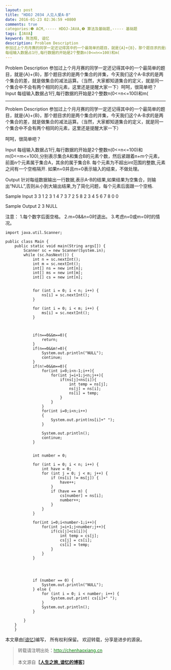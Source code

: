 ```yaml
---
layout: post
title: "HDOJ 2034 人见人爱A-B"
date: 2016-01-23 02:36:59 +0800
comments: true
categories:❶ ACM,----- HDOJ-JAVA,❺ 算法及基础题,----- 基础题
tags: [JAVA]
keyword: 陈浩翔, 谙忆
description: Problem Description 
参加过上个月月赛的同学一定还记得其中的一个最简单的题目，就是{A}+{B}，那个题目求的是两个集合的并集，今天我们这个A-B求的是两个集合的差，就是做集合的减法运算。（当然，大家都知道集合的定义，就是同一个集合中不会有两个相同的元素，这里还是提醒大家一下）呵呵，很简单吧？Input 
每组输入数据占1行,每行数据的开始是2个整数n(0<=n<=100)和m( 
---
```



Problem Description 
参加过上个月月赛的同学一定还记得其中的一个最简单的题目，就是{A}+{B}，那个题目求的是两个集合的并集，今天我们这个A-B求的是两个集合的差，就是做集合的减法运算。（当然，大家都知道集合的定义，就是同一个集合中不会有两个相同的元素，这里还是提醒大家一下）呵呵，很简单吧？Input 
每组输入数据占1行,每行数据的开始是2个整数n(0<=n<=100)和m(
<!-- more -->
----------

Problem Description
参加过上个月月赛的同学一定还记得其中的一个最简单的题目，就是{A}+{B}，那个题目求的是两个集合的并集，今天我们这个A-B求的是两个集合的差，就是做集合的减法运算。（当然，大家都知道集合的定义，就是同一个集合中不会有两个相同的元素，这里还是提醒大家一下）

呵呵，很简单吧？
 

Input
每组输入数据占1行,每行数据的开始是2个整数n(0<=n<=100)和m(0<=m<=100),分别表示集合A和集合B的元素个数，然后紧跟着n+m个元素，前面n个元素属于集合A，其余的属于集合B. 每个元素为不超出int范围的整数,元素之间有一个空格隔开.
如果n=0并且m=0表示输入的结束，不做处理。
 

Output
针对每组数据输出一行数据,表示A-B的结果,如果结果为空集合，则输出“NULL”,否则从小到大输出结果,为了简化问题，每个元素后面跟一个空格.

 

Sample Input
3 3 1 2 3 1 4 7
3 7 2 5 8 2 3 4 5 6 7 8 
0 0
 

Sample Output
2 3 
NULL

注意：
1.每个数字后面空格。
2.m=0&&n=0时退出。
3.考虑n=0或m=0时的情况。

```
import java.util.Scanner;

public class Main {
    public static void main(String args[]) {
        Scanner sc = new Scanner(System.in);
        while (sc.hasNext()) {
            int n = sc.nextInt();
            int m = sc.nextInt();
            int[] ns = new int[n];
            int[] ms = new int[m];
            int[] cs = new int[n];
            
            
            for (int i = 0; i < n; i++) {
                ns[i] = sc.nextInt();
            }

            for (int i = 0; i < m; i++) {
                ms[i] = sc.nextInt();
            }

            
            
            if(n==0&&m==0){
                return;
            }
            if(n==0&&m!=0){
                System.out.println("NULL");
                continue;
            }
            if(n!=0&&m==0){
                for(int i=0;i<n-1;i++){
                    for(int j=i+1;j<n;j++){
                        if(ns[j]<ns[i]){
                            int temp = ns[j];
                            ns[j] = ns[i];
                            ns[i] = temp;
                        }
                    }
                }
                for(int i=0;i<n;i++)
                {
                    System.out.print(ns[i]+" ");
                }
                
                System.out.println();
                continue;
            }
            
        
            int number = 0;

            for (int i = 0; i < n; i++) {
                int have = 0;
                for (int j = 0; j < m; j++) {
                    if (ns[i] != ms[j]) {
                        have++;
                    }
                    if (have == m) {
                        cs[number] = ns[i];
                        number++;
                    }
                }
            }
            
            for(int i=0;i<number-1;i++){
                for(int j=i+1;j<number;j++){
                    if(cs[j]<cs[i]){
                        int temp = cs[j];
                        cs[j] = cs[i];
                        cs[i] = temp;
                    }
                }
            }
            
            
            
            
            if (number == 0) {
                System.out.println("NULL");
            } else {
                for (int i = 0; i < number; i++) {
                    System.out.print( cs[i]+" ");
                }
                System.out.println();
            }

        }
    }
    }

```

本文章由<a href="http://chenhaoxiang.cn/">[谙忆]</a>编写， 所有权利保留。 
欢迎转载，分享是进步的源泉。
<blockquote cite='陈浩翔'>
<p background-color='#D3D3D3'>转载请注明出处：<a href='http://chenhaoxiang.cn'><font color="green">http://chenhaoxiang.cn</font></a><br><br>
本文源自<strong>【<a href='http://chenhaoxiang.cn' target='_blank'>人生之旅_谙忆的博客</a>】</strong></p>
</blockquote>
